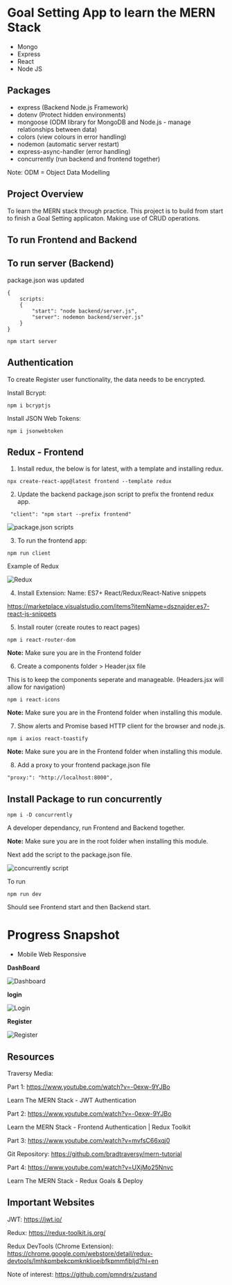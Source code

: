 # Goal Setting App to learn the MERN Stack

* Mongo
* Express
* React
* Node JS

## Packages
* express (Backend Node.js Framework)
* dotenv (Protect hidden environments)
* mongoose (ODM library for MongoDB and Node.js - manage relationships between data)
* colors (view colours in error handling)
* nodemon (automatic server restart)
* express-async-handler (error handling)
* concurrently (run backend and frontend together)

Note: ODM = Object Data Modelling

## Project Overview
To learn the MERN stack through practice. This project is to build from start to finish a Goal Setting applicaton.
Making use of CRUD operations.

## To run Frontend and Backend



## To run server (Backend) 
package.json was updated

```
{
    scripts: 
    {
        "start": "node backend/server.js",
        "server": nodemon backend/server.js"
    }
}

npm start server

```


## Authentication
To create Register user functionality, the data needs to be encrypted.

Install Bcrypt:

``npm i bcryptjs``

Install JSON Web Tokens:

``npm i jsonwebtoken``

## Redux - Frontend

1. Install redux, the below is for latest, with a template and installing redux.

``npx create-react-app@latest frontend --template redux``


2. Update the backend package.json script to prefix the frontend redux app. 

`` "client": "npm start --prefix frontend"``

![package.json scripts](images/scripts.png)

3. To run the frontend app:

``npm run client``

Example of Redux

![Redux](images/redux.png)

4. Install Extension: Name: ES7+ React/Redux/React-Native snippets

https://marketplace.visualstudio.com/items?itemName=dsznajder.es7-react-js-snippets

5. Install router (create routes to react pages)

``npm i react-router-dom``

**Note:** Make sure you are in the Frontend folder

6. Create a components folder > Header.jsx file

This is to keep the components seperate and manageable. (Headers.jsx will allow for navigation)

``npm i react-icons``

**Note:** Make sure you are in the Frontend folder when installing this module.

7. Show alerts and Promise based HTTP client for the browser and node.js.

``npm i axios react-toastify``

**Note:** Make sure you are in the Frontend folder when installing this module.

8. Add a proxy to your frontend package.json file

``"proxy:": "http://localhost:8000",``

## Install Package to run concurrently

``npm i -D concurrently``

A developer dependancy, run Frontend and Backend together.

**Note:** Make sure you are in the root folder when installing this module.

Next add the script to the package.json file.

![concurrently script](images/concurrently.png)

To run

``npm run dev``

Should see Frontend start and then Backend start.

# Progress Snapshot

* Mobile Web Responsive

**DashBoard** 

![Dashboard](images/progress/dashboard.png)

**login**

![Login](images/progress/login.png)

**Register**

![Register](images/progress/register.png)




## Resources
Traversy Media:

Part 1: https://www.youtube.com/watch?v=-0exw-9YJBo

Learn The MERN Stack - JWT Authentication

Part 2: https://www.youtube.com/watch?v=-0exw-9YJBo

Learn the MERN Stack - Frontend Authentication | Redux Toolkit

Part 3: https://www.youtube.com/watch?v=mvfsC66xqj0

Git Repository: https://github.com/bradtraversy/mern-tutorial

Part 4: https://www.youtube.com/watch?v=UXjMo25Nnvc

Learn The MERN Stack - Redux Goals & Deploy


## Important Websites

JWT: https://jwt.io/

Redux: https://redux-toolkit.js.org/

Redux DevTools (Chrome Extension): https://chrome.google.com/webstore/detail/redux-devtools/lmhkpmbekcpmknklioeibfkpmmfibljd?hl=en

Note of interest: https://github.com/pmndrs/zustand
